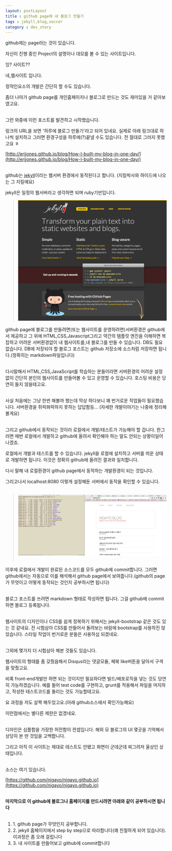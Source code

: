 ```yaml
---
layout: postLayout
title : github page에 내 블로그 만들기
tags : jekyll,blog,soccer
category : dev_story
---
```


github에는 page라는 것이 있습니다.

자신이 진행 중인 Project의 설명이나 데모를 볼 수 있는 사이트입니다. 

잉? 사이트?? 

네,웹사이트 입니다.

정적인요소의 개발은 간단히 할 수도 있습니다.

좀더 나아가 github page를 개인홈페이지나 블로그로 만드는 것도 재미있을 거 같아보였고요.<br/><br/>

그런 와중에 이런 포스트를 발견하고 시작했습니다. 

링크의 URL을 보면 '하루에 블로그 만들기'라고 되어 있네요.
실제로 아래 링크대로 하나씩 설치하고 그러면 환경구성을 하루에(?)끝낼 수도 있습니다. 전 절대로 그러지 못했고요 ㅎ

[http://erjjones.github.io/blog/How-I-built-my-blog-in-one-day/](http://erjjones.github.io/blog/How-I-built-my-blog-in-one-day/)<br/><br/>

github는 [jekyll](http://jekyllrb.com/ "Jekyll")이라는 웹서버 환경에서 동작된다고 합니다. (지킬박사와 하이드에 나오는 그 지킬예요)

jekyll은 일정의 웹서버라고 생각하면 되며 ruby기반입니다. 

>![jekyll #1](/images/0318/jekyll.png "지킬박사")

github page에 블로그를 만들려면(또는 웹사이트를 운영하려면)서버환경은 github에서 제공하고 그 위에 HTML,CSS,Javascript그리고 약간의 템플릿 엔진을 이해하면 복잡하고 어려운 서버환경없이 내 웹사이트를,내 블로그를 만들 수 있습니다. DB도 필요없습니다. DB에 저장되야 할 블로그 포스트는 github 저장소에 소스처럼 저장하면 됩니다.(정확히는 markdown파일입니다)  <br/><br/>

다시말해서 HTML,CSS,JavaScript를 학습하는 분들이라면 서버환경의 어려운 설정없이 간단히 본인의 웹사이트를 만들어볼 수 있고 운영할 수 있습니다. 호스팅 비용은 당연히 들지 않을테고요. <br/><br/>

사실 처음에는 그냥 한번 해볼까 했는데 막상 하다보니 꽤 번거로운 작업들이 필요했습니다. 서버환경을 쥐락펴락하지 못하는 답답함등...
(자세한 개발이야기는 나중에 정리해볼게요) <br/><br/>

그리고 github에서 동작되는 것이라 로컬에서 개발/테스트가 가능해야 할 겁니다. 한그러면 매번 로컬에서 개발하고 github에 올려서 확인해야 하는 말도 안되는 상황이일어나겠죠.

로컬에서 개발과 테스트를 할 수 있습니다.
jekyll을 로컬에 설치하고 서버를 띄운 상태로 개발하면 됩니다. 이것은 정확히 github에 올려진 결과와 일치합니다.

다시 말해 내 로컬환경이 github page에서 동작하는 개발환경이 되는 것입니다. 

그리고나서 localhost:8080 이렇게 설정해둔 서버에서 동작을 확인할 수 있습니다. <br/><br/>

>![localhost #1](/images/0318/local.png "jekyll을 로컬에서 개발서버로 활용") <br/><br/>

이후에 로컬에서 개발이 완료된 소스코드를 모두 github에 commit합니다. 그러면 github에서는 자동으로 이를 해석해서 github page에서 보여줍니다.(github의 page가 무엇이고 어떻게 동작되는 것인지 공부하시면 됩니다)<br/><br/>

블로그 포스트를 쓰려면 markdown 형태로 작성하면 됩니다. 
그걸 github에 commit하면 블로그 등록됩니다. <br/><br/>

웹사이트의 디자인이나 CSS를 쉽게 정복하기 위해서는 jekyll-bootstrap 같은 것도 있는 것 같네요. 
전 시험삼아 CSS를 만들어서 돌려보는 바람에 bootstrap를 사용하진 않았습니다. 스타일 작업이 번거로운 분들은 사용하심 되겠네요. <br/><br/>

그외에 몇가지 더 시험삼아 해본 것들도 있습니다. 

웹사이트의 형태를 좀 갖췄음해서 Disqus라는 댓글모듈, 페북 like버튼을 달아서 구색을 맞췄고요.

비록 front-end개발만 하면 되는 것이지만 필요하다면 빌드/배포로직을 넣는 것도 당연히 가능하겠습니다.
예를 들어 test code를 구현하고, grunt를 적용해서 파일을 머지하고, 작성한 테스트코드를 돌리는 것도 가능할테고요.

요 과정을 저도 살짝 해두었고요.(아래 github소스에서 확인가능해요)

이런점에서는 별다른 제한은 없겠네요. <br/><br/>

디자인은 심플함을 가장한 허전함이 컨셉입니다. 해외 모 블로그의 UI 몇곳을 기억해서 상당히 본 딴 것임을 고백합니다.


그리고 아직 이 사이트는 제대로 테스트도 안됐고 화면이 군데군데 찌그려저 울상인 상태입니다.<br/><br/> 

소스는 여기 있습니다. 

[https://github.com/nigayo/nigayo.github.io](https://github.com/nigayo/nigayo.github.io)<br/><br/>


**마지막으로 이 github에 블로그나 홈페이지를 만드시려면 아래와 같이 공부하시면 됩니다**<br/><br/>


<ol>
	<li> 1. github page가 무엇인지 공부합니다.</li>
	<li> 2. jekyll 홈페이지에서 step by step으로 따라합니다(꽤 친절하게 되어 있습니다). 이과정은 좀 오래 걸립니다</li>
	<li> 3. 내 사이트를 만들어보고 github에 commit합니다</li>
</ol>





